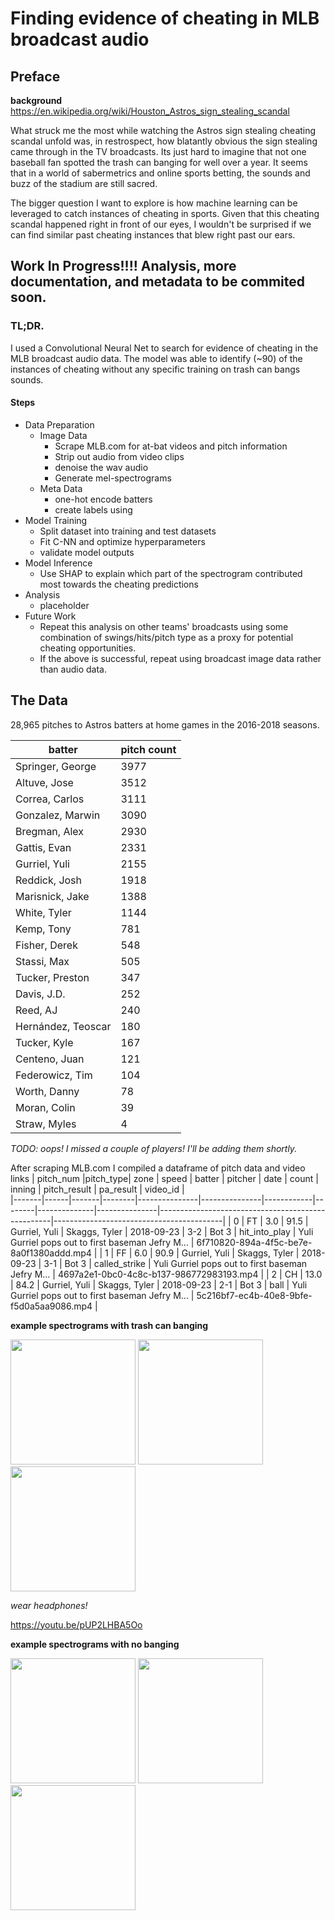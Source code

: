 # Finding evidence of cheating in MLB broadcast audio



## Preface
**background** https://en.wikipedia.org/wiki/Houston_Astros_sign_stealing_scandal

What struck me the most while watching the Astros sign stealing cheating scandal unfold was, in restrospect, how blatantly obvious the sign stealing came through in the TV broadcasts. Its just hard to imagine that not one baseball fan spotted the trash can banging for well over a year. It seems that in a world of sabermetrics and online sports betting, the sounds and buzz of the stadium are still sacred.

The bigger question I want to explore is how machine learning can be leveraged to catch instances of cheating in sports. Given that this cheating scandal happened right in front of our eyes, I wouldn't be surprised if we can find similar past cheating instances that blew right past our ears.

 ## Work In Progress!!!! Analysis, more documentation, and metadata to be commited soon.

### TL;DR.

I used a Convolutional Neural Net to search for evidence of cheating in the MLB broadcast audio data. The model was able to identify (~90) of the instances of cheating without any specific training on trash can bangs sounds.

#### Steps
- Data Preparation
   - Image Data
      - Scrape MLB.com for at-bat videos and pitch information
      - Strip out audio from video clips
      - denoise the wav audio
      - Generate mel-spectrograms
   - Meta Data
      - one-hot encode batters
      - create labels using 
- Model Training
  - Split dataset into training and test datasets
  - Fit C-NN and optimize hyperparameters
  - validate model outputs
- Model Inference
  - Use SHAP to explain which part of the spectrogram contributed most towards the cheating predictions
- Analysis
  - placeholder
- Future Work
  - Repeat this analysis on other teams' broadcasts using some combination of swings/hits/pitch type as a proxy for potential cheating opportunities.
  - If the above is successful, repeat using broadcast image data rather than audio data.


## The Data

28,965 pitches to Astros batters at home games in the 2016-2018 seasons.


|batter | pitch count|
|---------|------------|
|Springer, George   |   3977|
|Altuve, Jose        |  3512|
|Correa, Carlos      |  3111|
|Gonzalez, Marwin    |  3090|
|Bregman, Alex       |  2930|
|Gattis, Evan        |  2331|
|Gurriel, Yuli       |  2155|
|Reddick, Josh       |  1918|
|Marisnick, Jake     |  1388|
|White, Tyler        |  1144|
|Kemp, Tony          |   781|
|Fisher, Derek       |   548|
|Stassi, Max         |   505|
|Tucker, Preston     | 347|
|Davis, J.D.         |   252|
|Reed, AJ            |   240|
|Hernández, Teoscar   |  180|
|Tucker, Kyle         |  167|
|Centeno, Juan        |  121|
|Federowicz, Tim      | 104|
|Worth, Danny         |   78|
|Moran, Colin         |   39|
|Straw, Myles         |    4|

*TODO: oops! I missed a couple of players! I'll be adding them shortly.*

After scraping MLB.com I compiled a dataframe of pitch data and video links
| pitch_num |pitch_type| zone | speed | batter | pitcher       | date       | count      | inning | pitch_result | pa_result     | video_id                                          |                   
|-------|------|-------|--------|---------------|---------------|------------|--------|--------------|---------------|---------------------------------------------------|------------------------------------------|
| 0     | FT   | 3.0   | 91.5   | Gurriel, Yuli | Skaggs, Tyler | 2018-09-23 | 3-2    | Bot 3        | hit_into_play | Yuli Gurriel pops out to first baseman Jefry M... | 6f710820-894a-4f5c-be7e-8a0f1380addd.mp4 |
| 1     | FF   | 6.0   | 90.9   | Gurriel, Yuli | Skaggs, Tyler | 2018-09-23 | 3-1    | Bot 3        | called_strike | Yuli Gurriel pops out to first baseman Jefry M... | 4697a2e1-0bc0-4c8c-b137-986772983193.mp4 |
| 2     | CH   | 13.0  | 84.2   | Gurriel, Yuli | Skaggs, Tyler | 2018-09-23 | 2-1    | Bot 3        | ball          | Yuli Gurriel pops out to first baseman Jefry M... | 5c216bf7-ec4b-40e8-9bfe-f5d0a5aa9086.mp4 |

**example spectrograms with trash can banging**

<p float="left">
  <img src="docs/images/bang_example1.png" width="200" />
  <img src="docs/images/bang_example2.png" width="200" />
  <img src="docs/images/bang_example3.png" width="200" />
</p>

*wear headphones!*

https://youtu.be/pUP2LHBA5Oo


**example spectrograms with no banging**

<p float="left">
  <img src="docs/images/not_bang_example1.png" width="200" />
  <img src="docs/images/not_bang_example2.png" width="200" />
  <img src="docs/images/not_bang_example3.png" width="200" />
</p>
